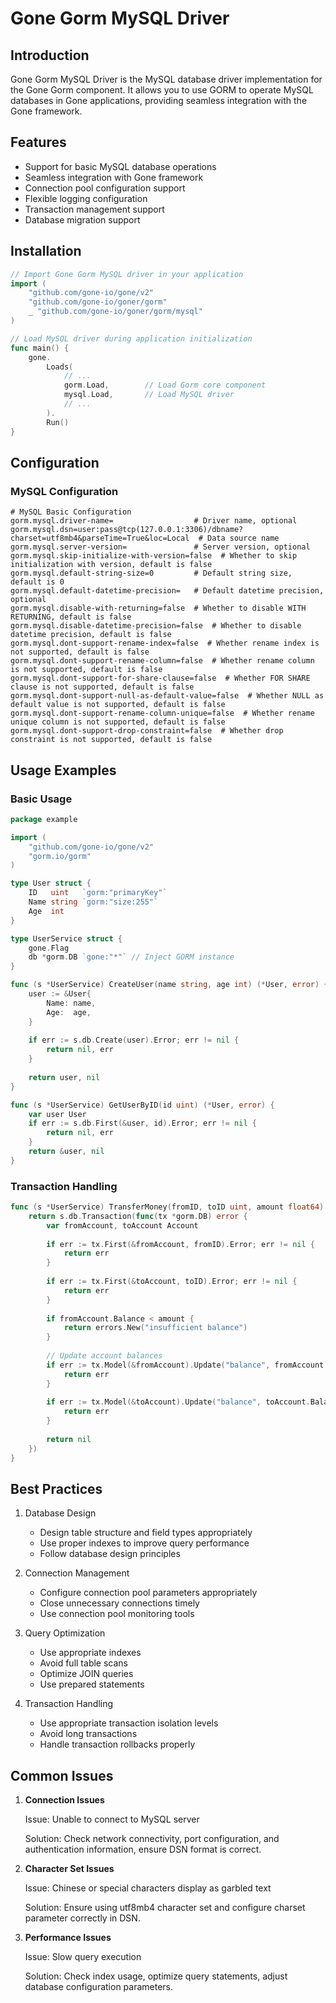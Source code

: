 # Gone Gorm MySQL Driver

## Introduction

Gone Gorm MySQL Driver is the MySQL database driver implementation for the Gone Gorm component. It allows you to use GORM to operate MySQL databases in Gone applications, providing seamless integration with the Gone framework.

## Features

- Support for basic MySQL database operations
- Seamless integration with Gone framework
- Connection pool configuration support
- Flexible logging configuration
- Transaction management support
- Database migration support

## Installation

```go
// Import Gone Gorm MySQL driver in your application
import (
    "github.com/gone-io/gone/v2"
    "github.com/gone-io/goner/gorm"
    _ "github.com/gone-io/goner/gorm/mysql"
)

// Load MySQL driver during application initialization
func main() {
    gone.
        Loads(
            // ...
            gorm.Load,        // Load Gorm core component
            mysql.Load,       // Load MySQL driver
            // ...
        ).
        Run()
}
```

## Configuration

### MySQL Configuration

```properties
# MySQL Basic Configuration
gorm.mysql.driver-name=                  # Driver name, optional
gorm.mysql.dsn=user:pass@tcp(127.0.0.1:3306)/dbname?charset=utf8mb4&parseTime=True&loc=Local  # Data source name
gorm.mysql.server-version=               # Server version, optional
gorm.mysql.skip-initialize-with-version=false  # Whether to skip initialization with version, default is false
gorm.mysql.default-string-size=0         # Default string size, default is 0
gorm.mysql.default-datetime-precision=   # Default datetime precision, optional
gorm.mysql.disable-with-returning=false  # Whether to disable WITH RETURNING, default is false
gorm.mysql.disable-datetime-precision=false  # Whether to disable datetime precision, default is false
gorm.mysql.dont-support-rename-index=false  # Whether rename index is not supported, default is false
gorm.mysql.dont-support-rename-column=false  # Whether rename column is not supported, default is false
gorm.mysql.dont-support-for-share-clause=false  # Whether FOR SHARE clause is not supported, default is false
gorm.mysql.dont-support-null-as-default-value=false  # Whether NULL as default value is not supported, default is false
gorm.mysql.dont-support-rename-column-unique=false  # Whether rename unique column is not supported, default is false
gorm.mysql.dont-support-drop-constraint=false  # Whether drop constraint is not supported, default is false
```

## Usage Examples

### Basic Usage

```go
package example

import (
    "github.com/gone-io/gone/v2"
    "gorm.io/gorm"
)

type User struct {
    ID   uint   `gorm:"primaryKey"`
    Name string `gorm:"size:255"`
    Age  int
}

type UserService struct {
    gone.Flag
    db *gorm.DB `gone:"*"` // Inject GORM instance
}

func (s *UserService) CreateUser(name string, age int) (*User, error) {
    user := &User{
        Name: name,
        Age:  age,
    }
    
    if err := s.db.Create(user).Error; err != nil {
        return nil, err
    }
    
    return user, nil
}

func (s *UserService) GetUserByID(id uint) (*User, error) {
    var user User
    if err := s.db.First(&user, id).Error; err != nil {
        return nil, err
    }
    return &user, nil
}
```

### Transaction Handling

```go
func (s *UserService) TransferMoney(fromID, toID uint, amount float64) error {
    return s.db.Transaction(func(tx *gorm.DB) error {
        var fromAccount, toAccount Account
        
        if err := tx.First(&fromAccount, fromID).Error; err != nil {
            return err
        }
        
        if err := tx.First(&toAccount, toID).Error; err != nil {
            return err
        }
        
        if fromAccount.Balance < amount {
            return errors.New("insufficient balance")
        }
        
        // Update account balances
        if err := tx.Model(&fromAccount).Update("balance", fromAccount.Balance - amount).Error; err != nil {
            return err
        }
        
        if err := tx.Model(&toAccount).Update("balance", toAccount.Balance + amount).Error; err != nil {
            return err
        }
        
        return nil
    })
}
```

## Best Practices

1. Database Design
   - Design table structure and field types appropriately
   - Use proper indexes to improve query performance
   - Follow database design principles

2. Connection Management
   - Configure connection pool parameters appropriately
   - Close unnecessary connections timely
   - Use connection pool monitoring tools

3. Query Optimization
   - Use appropriate indexes
   - Avoid full table scans
   - Optimize JOIN queries
   - Use prepared statements

4. Transaction Handling
   - Use appropriate transaction isolation levels
   - Avoid long transactions
   - Handle transaction rollbacks properly

## Common Issues

1. **Connection Issues**
   
   Issue: Unable to connect to MySQL server
   
   Solution: Check network connectivity, port configuration, and authentication information, ensure DSN format is correct.

2. **Character Set Issues**
   
   Issue: Chinese or special characters display as garbled text
   
   Solution: Ensure using utf8mb4 character set and configure charset parameter correctly in DSN.

3. **Performance Issues**
   
   Issue: Slow query execution
   
   Solution: Check index usage, optimize query statements, adjust database configuration parameters.